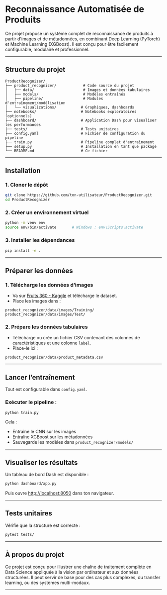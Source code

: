 # Reconnaissance Automatisée de Produits

Ce projet propose un système complet de reconnaissance de produits à partir d'images et de métadonnées, en combinant Deep Learning (PyTorch) et Machine Learning (XGBoost). Il est conçu pour être facilement configurable, modulaire et professionnel.

---

## Structure du projet

```
ProductRecognizer/
├── product_recognizer/            # Code source du projet
│   ├── data/                      # Images et données tabulaires
│   ├── models/                    # Modèles entraînés
│   ├── pipeline/                  # Modules d'entraînement/modélisation
│   └── visualizations/           # Graphiques, dashboards
├── notebooks/                    # Notebooks exploratoires (optionnels)
├── dashboard/                    # Application Dash pour visualiser les performances
├── tests/                        # Tests unitaires
├── config.yaml                   # Fichier de configuration du pipeline
├── train.py                      # Pipeline complet d'entraînement
├── setup.py                      # Installation en tant que package
└── README.md                     # Ce fichier
```

---

## Installation

### 1. Cloner le dépôt
```bash
git clone https://github.com/ton-utilisateur/ProductRecognizer.git
cd ProductRecognizer
```

### 2. Créer un environnement virtuel
```bash
python -m venv env
source env/bin/activate       # Windows : env\Scripts\activate
```

### 3. Installer les dépendances
```bash
pip install -e .
```

---

## Préparer les données

### 1. Télécharge les données d’images
- Va sur [Fruits 360 - Kaggle](https://www.kaggle.com/datasets/moltean/fruits) et télécharge le dataset.
- Place les images dans :
```
product_recognizer/data/images/Training/
product_recognizer/data/images/Test/
```

### 2. Prépare les données tabulaires
- Télécharge ou crée un fichier CSV contenant des colonnes de caractéristiques et une colonne `label`.
- Place-le ici :
```
product_recognizer/data/product_metadata.csv
```

---

## Lancer l’entraînement

Tout est configurable dans `config.yaml`.

### Exécuter le pipeline :
```bash
python train.py
```

Cela :
- Entraîne le CNN sur les images
- Entraîne XGBoost sur les métadonnées
- Sauvegarde les modèles dans `product_recognizer/models/`

---

## Visualiser les résultats

Un tableau de bord Dash est disponible :

```bash
python dashboard/app.py
```

Puis ouvre [http://localhost:8050](http://localhost:8050) dans ton navigateur.

---

## Tests unitaires

Vérifie que la structure est correcte :
```bash
pytest tests/
```

---

## À propos du projet

Ce projet est conçu pour illustrer une chaîne de traitement complète en Data Science appliquée à la vision par ordinateur et aux données structurées. Il peut servir de base pour des cas plus complexes, du transfer learning, ou des systèmes multi-modaux.

---
